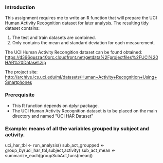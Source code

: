 ### Introduction

This assignment requires me to write an R function that will prepare the 
UCI Human Activity Recognition dataset for later analysis.  The resulting tidy dataset contains:
1. The test and train datasets are combined.
2. Only contains the mean and standard deviation for each measurement.

The UCI Human Activity Recongition dataset can be found obtained: 
https://d396qusza40orc.cloudfront.net/getdata%2Fprojectfiles%2FUCI%20HAR%20Dataset.zip

The project site:
http://archive.ics.uci.edu/ml/datasets/Human+Activity+Recognition+Using+Smartphones

### Prerequisite
* This R function depends on dplyr package.
* The UCI Human Activity Recognition dataset is to be placed on the main directory and named "UCI HAR Dataset"

### Example: means of all the variables grouped by subject and activity.
uci_har_tbl <- run_analysis()
sub_act_groupped <- group_by(uci_har_tbl,subject,activity)
sub_act_mean <- summarize_each(groupSubAct,funs(mean))
